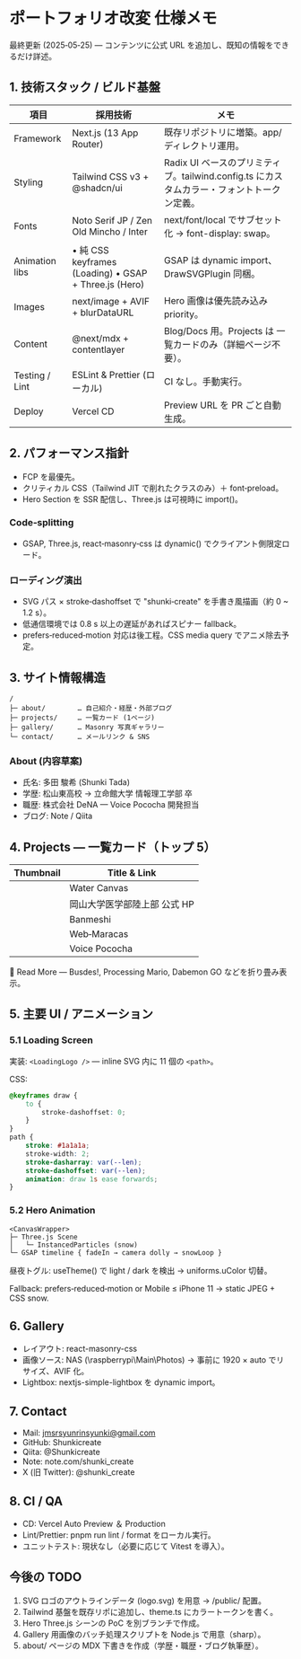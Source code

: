 # ポートフォリオ改変 仕様メモ

最終更新 (2025‑05‑25) — コンテンツに公式 URL を追加し、既知の情報をできるだけ詳述。

## 1. 技術スタック / ビルド基盤

| 項目           | 採用技術                                              | メモ                                                                                       |
| -------------- | ----------------------------------------------------- | ------------------------------------------------------------------------------------------ |
| Framework      | Next.js (13 App Router)                               | 既存リポジトリに増築。app/ ディレクトリ運用。                                              |
| Styling        | Tailwind CSS v3 + @shadcn/ui                          | Radix UI ベースのプリミティブ。tailwind.config.ts にカスタムカラー・フォントトークン定義。 |
| Fonts          | Noto Serif JP / Zen Old Mincho / Inter                | next/font/local でサブセット化 → font-display: swap。                                      |
| Animation libs | • 純 CSS keyframes (Loading) • GSAP + Three.js (Hero) | GSAP は dynamic import、DrawSVGPlugin 同梱。                                               |
| Images         | next/image + AVIF + blurDataURL                       | Hero 画像は優先読み込み priority。                                                         |
| Content        | @next/mdx + contentlayer                              | Blog/Docs 用。Projects は 一覧カードのみ（詳細ページ不要）。                               |
| Testing / Lint | ESLint & Prettier (ローカル)                          | CI なし。手動実行。                                                                        |
| Deploy         | Vercel CD                                             | Preview URL を PR ごと自動生成。                                                           |

## 2. パフォーマンス指針

-   FCP を最優先。
-   クリティカル CSS（Tailwind JIT で削れたクラスのみ）＋ font‑preload。
-   Hero Section を SSR 配信し、Three.js は可視時に import()。

### Code‑splitting

-   GSAP, Three.js, react‑masonry‑css は dynamic() でクライアント側限定ロード。

### ローディング演出

-   SVG パス × stroke‑dashoffset で "shunki‑create" を手書き風描画（約 0 ~ 1.2 s）。
-   低通信環境では 0.8 s 以上の遅延があればスピナー fallback。
-   prefers‑reduced‑motion 対応は後工程。CSS media query でアニメ除去予定。

## 3. サイト情報構造

```
/
├─ about/        … 自己紹介・経歴・外部ブログ
├─ projects/     … 一覧カード (1ページ)
├─ gallery/      … Masonry 写真ギャラリー
└─ contact/      … メールリンク & SNS
```

### About (内容草案)

-   氏名: 多田 駿希 (Shunki Tada)
-   学歴: 松山東高校 → 立命館大学 情報理工学部 卒
-   職歴: 株式会社 DeNA — Voice Pococha 開発担当
-   ブログ: Note / Qiita

## 4. Projects ― 一覧カード（トップ 5）

| Thumbnail | Title & Link                 |
| --------- | ---------------------------- |
|           | Water Canvas                 |
|           | 岡山大学医学部陸上部 公式 HP |
|           | Banmeshi                     |
|           | Web‑Maracas                  |
|           | Voice Pococha                |

🔗 Read More — Busdes!, Processing Mario, Dabemon GO などを折り畳み表示。

## 5. 主要 UI / アニメーション

### 5.1 Loading Screen

実装: `<LoadingLogo />` — inline SVG 内に 11 個の `<path>`。

CSS:

```css
@keyframes draw {
	to {
		stroke‑dashoffset: 0;
	}
}
path {
	stroke: #1a1a1a;
	stroke-width: 2;
	stroke-dasharray: var(--len);
	stroke-dashoffset: var(--len);
	animation: draw 1s ease forwards;
}
```

### 5.2 Hero Animation

```
<CanvasWrapper>
├─ Three.js Scene
│   └─ InstancedParticles (snow)
└─ GSAP timeline { fadeIn → camera dolly → snowLoop }
```

昼夜トグル: useTheme() で light / dark を検出 → uniforms.uColor 切替。

Fallback: prefers‑reduced‑motion or Mobile ≤ iPhone 11 → static JPEG + CSS snow.

## 6. Gallery

-   レイアウト: react-masonry-css
-   画像ソース: NAS (\raspberrypi\Main\Photos) → 事前に 1920 × auto でリサイズ、AVIF 化。
-   Lightbox: nextjs-simple-lightbox を dynamic import。

## 7. Contact

-   Mail: jmsrsyunrinsyunki@gmail.com
-   GitHub: Shunkicreate
-   Qiita: @Shunkicreate
-   Note: note.com/shunki_create
-   X (旧 Twitter): @shunki_create

## 8. CI / QA

-   CD: Vercel Auto Preview ＆ Production
-   Lint/Prettier: pnpm run lint / format をローカル実行。
-   ユニットテスト: 現状なし（必要に応じて Vitest を導入）。

## 今後の TODO

1. SVG ロゴのアウトラインデータ (logo.svg) を用意 → /public/ 配置。
2. Tailwind 基盤を既存リポに追加し、theme.ts にカラートークンを書く。
3. Hero Three.js シーンの PoC を別ブランチで作成。
4. Gallery 用画像のバッチ処理スクリプトを Node.js で用意（sharp）。
5. about/ ページの MDX 下書きを作成（学歴・職歴・ブログ執筆歴）。
